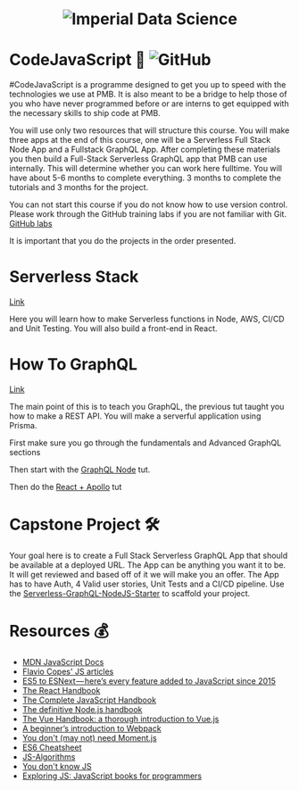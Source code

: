 <h1 align="center">
    <img  alt="Imperial Data Science"  src="https://github.com/pimp-my-book/CodeJavaScript/blob/master/codejavascript.png">
 </h1>
 
# CodeJavaScript 🍉  ![GitHub](https://img.shields.io/github/license/mashape/apistatus.svg)

#CodeJavaScript is a programme designed to get you up to speed with the technologies we use at PMB. It is also meant to be a bridge to help those of you who have never programmed before or are interns to get equipped with the necessary skills to ship code at PMB.

You will use only two resources that will structure this course. You will make three apps at the end of this course, one will be a Serverless Full Stack Node App and a Fullstack GraphQL App. After completing these materials you then build a Full-Stack Serverless GraphQL app that PMB can use internally. This will determine whether you can work here fulltime. You will have about 5-6 months to complete everything. 3 months to complete the tutorials and 3 months for the project. 

You can not start this course if you do not know how to use version control. Please work through the GitHub training labs if you are not familiar with Git.  [GitHub labs](https://lab.github.com/courses)

It is important that you do the projects in the order presented.

# Serverless Stack

[Link](https://serverless-stack.com)

Here you will learn how to make Serverless functions in Node, AWS, CI/CD and Unit Testing. You will also build a front-end in React. 

# How To GraphQL

[Link](https://www.howtographql.com/)

The main point of this is to teach you GraphQL, the previous tut taught you how to make a REST API. You will make a serverful application using Prisma. 

First make sure you go through the fundamentals and Advanced GraphQL sections

Then start with the [GraphQL Node](https://www.howtographql.com/graphql-js/0-introduction/) tut.

Then do the [React + Apollo](https://www.howtographql.com/react-apollo/0-introduction/) tut

# Capstone Project 🛠

Your goal here is to create a Full Stack Serverless GraphQL App that should be available at a deployed URL. The App can be anything you want it to be.  It will get reviewed and based off of it we will make you an offer.  The App has to have Auth, 4 Valid user stories, Unit Tests and a CI/CD pipeline. Use the [Serverless-GraphQL-NodeJS-Starter](https://github.com/pimp-my-book/serverless-graphql-nodejs-starter) to scaffold your project.

# Resources 💰

* [MDN JavaScript Docs](https://developer.mozilla.org/en-US/docs/Web/JavaScript)
* [Flavio Copes' JS articles](https://flaviocopes.com/tags/js/)
* [ES5 to ESNext — here’s every feature added to JavaScript since 2015](https://medium.freecodecamp.org/es5-to-esnext-heres-every-feature-added-to-javascript-since-2015-d0c255e13c6e)
* [The React Handbook
](https://medium.freecodecamp.org/the-react-handbook-b71c27b0a795)
* [The Complete JavaScript Handbook
](https://medium.freecodecamp.org/the-complete-javascript-handbook-f26b2c71719c)
* [The definitive Node.js handbook
](https://medium.freecodecamp.org/the-definitive-node-js-handbook-6912378afc6e)
* [The Vue Handbook: a thorough introduction to Vue.js
](https://medium.freecodecamp.org/the-vue-handbook-a-thorough-introduction-to-vue-js-1e86835d8446)
* [A beginner’s introduction to Webpack
](https://medium.freecodecamp.org/a-beginners-introduction-to-webpack-2620415e46b3)
* [You don't (may not) need Moment.js
](https://github.com/you-dont-need/You-Dont-Need-Momentjs)
* [ES6 Cheatsheet](https://github.com/DrkSephy/es6-cheatsheet)
* [JS-Algorithms
](https://github.com/duereg/js-algorithms)
* [You don't know JS](https://github.com/getify/You-Dont-Know-JS)
* [Exploring JS: JavaScript books for programmers](http://exploringjs.com/)
